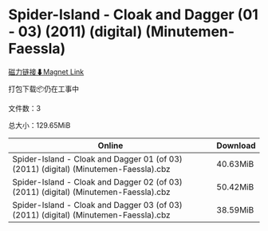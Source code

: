 # Spider-Island - Cloak and Dagger (01 - 03) (2011) (digital) (Minutemen-Faessla)

[磁力链接⬇Magnet Link](magnet:?xt=urn:btih:7a1bb30c23c4e3b10b59e00b0eb0bceccdd0c4d8&dn=Spider-Island%20-%20Cloak%20and%20Dagger%20%2801%20-%2003%29%20%282011%29%20%28digital%29%20%28Minutemen-Faessla%29)

打包下载📦仍在工事中

文件数：3

总大小：129.65MiB

Online | Download
--- | ---
Spider-Island - Cloak and Dagger 01 (of 03) (2011) (digital) (Minutemen-Faessla).cbz | 40.63MiB
Spider-Island - Cloak and Dagger 02 (of 03) (2011) (digital) (Minutemen-Faessla).cbz | 50.42MiB
Spider-Island - Cloak and Dagger 03 (of 03) (2011) (digital) (Minutemen-Faessla).cbz | 38.59MiB